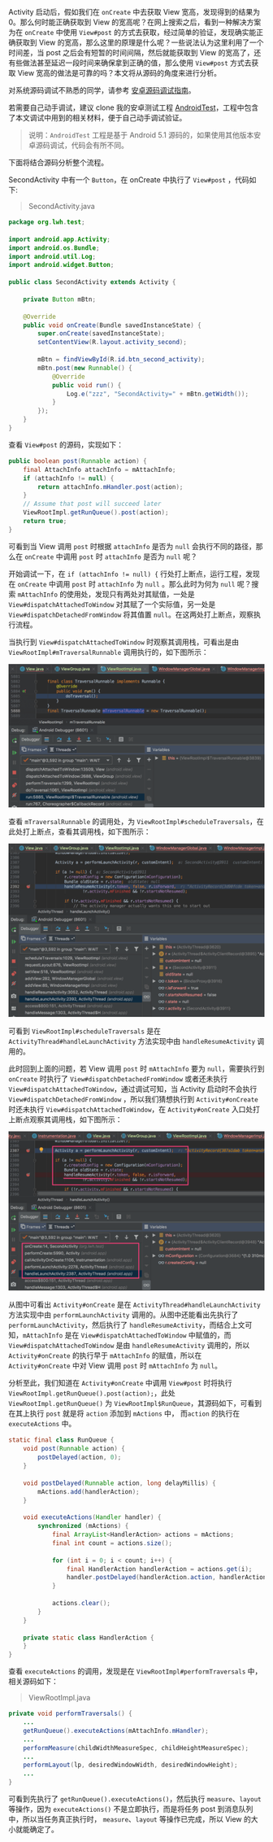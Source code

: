 Activity 启动后，假如我们在 `onCreate` 中去获取 View 宽高，发现得到的结果为0。那么何时能正确获取到 View 的宽高呢？在网上搜索之后，看到一种解决方案为在 `onCreate` 中使用 `View#post` 的方式去获取，经过简单的验证，发现确实能正确获取到 View 的宽高，那么这里的原理是什么呢？一些说法认为这里利用了一个时间差，当 post 之后会有短暂的时间间隔，然后就能获取到 View 的宽高了，还有些做法甚至延迟一段时间来确保拿到正确的值，那么使用 `View#post` 方式去获取 View 宽高的做法是可靠的吗？本文将从源码的角度来进行分析。

对系统源码调试不熟悉的同学，请参考 [安卓源码调试指南](./安卓源码调试指南.md)。

若需要自己动手调试，建议 clone 我的安卓测试工程 [AndroidTest](https://github.com/deepen099/AndroidTest)，工程中包含了本文调试中用到的相关材料，便于自己动手调试验证。

> 说明：`AndroidTest` 工程是基于 Android 5.1 源码的，如果使用其他版本安卓源码调试，代码会有所不同。

下面将结合源码分析整个流程。

SecondActivity 中有一个 `Button`，在 onCreate 中执行了 `View#post` ，代码如下:

> SecondActivity.java

```java
package org.lwh.test;

import android.app.Activity;
import android.os.Bundle;
import android.util.Log;
import android.widget.Button;

public class SecondActivity extends Activity {

    private Button mBtn;

    @Override
    public void onCreate(Bundle savedInstanceState) {
        super.onCreate(savedInstanceState);
        setContentView(R.layout.activity_second);

        mBtn = findViewById(R.id.btn_second_activity);
        mBtn.post(new Runnable() {
            @Override
            public void run() {
                Log.e("zzz", "SecondActivity=" + mBtn.getWidth());
            }
        });
    }
}
```

查看 `View#post` 的源码，实现如下：

```java
public boolean post(Runnable action) {
    final AttachInfo attachInfo = mAttachInfo;
    if (attachInfo != null) {
        return attachInfo.mHandler.post(action);
    }
    // Assume that post will succeed later
    ViewRootImpl.getRunQueue().post(action);
    return true;
}
```

可看到当 View 调用 `post` 时根据 `attachInfo` 是否为 `null` 会执行不同的路径，那么在 `onCreate` 中调用 `post` 时 `attachInfo` 是否为 `null` 呢？

开始调试一下，在 `if (attachInfo != null) {` 行处打上断点，运行工程，发现在 `onCreate` 中调用 `post` 时 `attachInfo` 为 `null` 。那么此时为何为 `null` 呢？搜索 `mAttachInfo` 的使用处，发现只有两处对其赋值，一处是 `View#dispatchAttachedToWindow` 对其赋了一个实际值，另一处是 `View#dispatchDetachedFromWindow` 将其值置 `null`。在这两处打上断点，观察执行流程。

当执行到 `View#dispatchAttachedToWindow` 时观察其调用栈，可看出是由 `ViewRootImpl#mTraversalRunnable` 调用执行的，如下图所示：

![](./file/android_source_debug_get_view_size/mTraversalRunnable_callStack.png)

查看 `mTraversalRunnable` 的调用处，为 `ViewRootImpl#scheduleTraversals`，在此处打上断点，查看其调用栈，如下图所示：

![](./file/android_source_debug_get_view_size/scheduleTraversal_callStack.png)

可看到 `ViewRootImpl#scheduleTraversals` 是在 `ActivityThread#handleLaunchActivity` 方法实现中由 `handleResumeActivity` 调用的。

此时回到上面的问题，若 View 调用 `post` 时 `mAttachInfo` 要为 `null`，需要执行到 `onCreate` 时执行了 `View#dispatchDetachedFromWindow` 或者还未执行 `View#dispatchAttachedToWindow`，通过调试可知，当 Activity 启动时不会执行 `View#dispatchDetachedFromWindow` ，所以我们猜想执行到 `Activity#onCreate` 时还未执行 `View#dispatchAttachedToWindow`，在 `Activity#onCreate` 入口处打上断点观察其调用栈，如下图所示：

![](./file/android_source_debug_get_view_size/Activity_onCreate_callStack.png)

从图中可看出 `Activity#onCreate` 是在 `ActivityThread#handleLaunchActivity` 方法实现中由 `performLaunchActivity` 调用的。从图中还能看出先执行了 `performLaunchActivity`，然后执行了 `handleResumeActivity`，而结合上文可知，`mAttachInfo` 是在 `View#dispatchAttachedToWindow` 中赋值的，而 `View#dispatchAttachedToWindow` 是由 `handleResumeActivity` 调用的，所以 `Activity#onCreate` 的执行早于 `mAttachInfo` 的赋值，所以在 `Activity#onCreate` 中对 View 调用 `post` 时 `mAttachInfo` 为 `null`。

分析至此，我们知道在 `Activity#onCreate` 中调用 `View#post` 时将执行 `ViewRootImpl.getRunQueue().post(action);`，此处 `ViewRootImpl.getRunQueue()` 为 `ViewRootImpl$RunQueue`，其源码如下，可看到在其上执行 `post` 就是将 `action` 添加到 `mActions` 中， 而`action` 的执行在 `executeActions` 中。

```java
static final class RunQueue {
    void post(Runnable action) {
        postDelayed(action, 0);
    }

    void postDelayed(Runnable action, long delayMillis) {
        mActions.add(handlerAction);
    }

    void executeActions(Handler handler) {
        synchronized (mActions) {
            final ArrayList<HandlerAction> actions = mActions;
            final int count = actions.size();

            for (int i = 0; i < count; i++) {
                final HandlerAction handlerAction = actions.get(i);
                handler.postDelayed(handlerAction.action, handlerAction.delay);
            }

            actions.clear();
        }
    }

    private static class HandlerAction {
    }
}
```

查看 `executeActions` 的调用，发现是在 `ViewRootImpl#performTraversals` 中，相关源码如下：

> ViewRootImpl.java

```java
private void performTraversals() {
    ...
    getRunQueue().executeActions(mAttachInfo.mHandler);
    ...
    performMeasure(childWidthMeasureSpec, childHeightMeasureSpec);
    ...
    performLayout(lp, desiredWindowWidth, desiredWindowHeight);
    ...
}
```

可看到先执行了 `getRunQueue().executeActions()`，然后执行 `measure`、`layout` 等操作，因为 `executeActions()` 不是立即执行，而是将任务 post 到消息队列中，所以当任务真正执行时， `measure`、`layout` 等操作已完成，所以 View 的大小就能确定了。